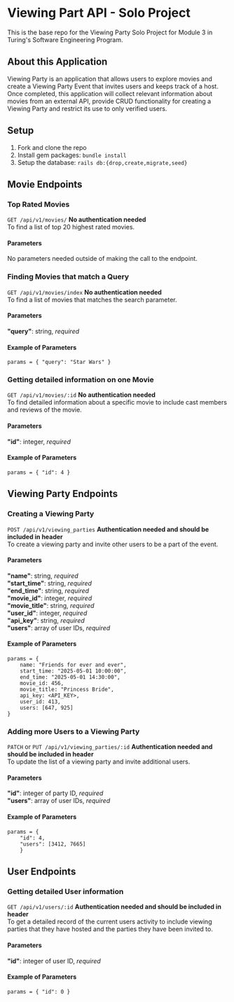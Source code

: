 # Viewing Part API - Solo Project

This is the base repo for the Viewing Party Solo Project for Module 3 in Turing's Software Engineering Program. 

## About this Application

Viewing Party is an application that allows users to explore movies and create a Viewing Party Event that invites users and keeps track of a host. Once completed, this application will collect relevant information about movies from an external API, provide CRUD functionality for creating a Viewing Party and restrict its use to only verified users. 

## Setup

1. Fork and clone the repo
2. Install gem packages: `bundle install`
3. Setup the database: `rails db:{drop,create,migrate,seed}`

## Movie Endpoints
### Top Rated Movies

`GET /api/v1/movies/` **No authentication needed** <br>
To find a list of top 20 highest rated movies.
#### Parameters
No parameters needed outside of making the call to the endpoint.

### Finding Movies that match a Query
`GET /api/v1/movies/index` **No authentication needed** <br>
To find a list of movies that matches the search parameter.
#### Parameters
**"query"**: string, *required*
#### Example of Parameters
```
params = { "query": "Star Wars" }
```

### Getting detailed information on one Movie
`GET /api/v1/movies/:id` **No authentication needed** <br>
To find detailed information about a specific movie to include cast members and reviews of the movie.
#### Parameters
**"id"**: integer, *required*
#### Example of Parameters
```
params = { "id": 4 }
```

## Viewing Party Endpoints
### Creating a Viewing Party
`POST /api/v1/viewing_parties` **Authentication needed and should be included in header** <br>
To create a viewing party and invite other users to be a part of the event.
#### Parameters
**"name"**: string, *required* <br>
**"start_time"**: string, *required* <br>
**"end_time"**: string, *required*<br>
**"movie_id"**: integer, *required*<br>
**"movie_title"**: string, *required*<br>
**"user_id"**: integer, *required*<br>
**"api_key"**: string, *required*<br>
**"users"**: array of user IDs, *required*<br>
#### Example of Parameters
```
params = {
    name: "Friends for ever and ever",
    start_time: "2025-05-01 10:00:00",
    end_time: "2025-05-01 14:30:00",
    movie_id: 456,
    movie_title: "Princess Bride",
    api_key: <API_KEY>,
    user_id: 413,
    users: [647, 925]
}
```

### Adding more Users to a Viewing Party
`PATCH` or `PUT /api/v1/viewing_parties/:id` **Authentication needed and should be included in header** <br>
To update the list of a viewing party and invite additional users.
#### Parameters
**"id"**: integer of party ID, *required* <br>
**"users"**: array of user IDs, *required* <br>
#### Example of Parameters
```
params = {
    "id": 4,
    "users": [3412, 7665]
    }
```

## User Endpoints
### Getting detailed User information
`GET /api/v1/users/:id` **Authentication needed and should be included in header** <br>
To get a detailed record of the current users activity to include viewing parties that they have hosted and the parties they have been invited to.
#### Parameters
**"id"**: integer of user ID, *required* <br>
#### Example of Parameters
```
params = { "id": 0 }
```